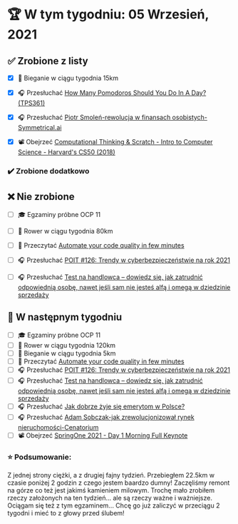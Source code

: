 # 🏆 W tym tygodniu: 05 Wrzesień, 2021


## ✅ Zrobione z listy
- [x] 🏃 Bieganie w ciągu tygodnia 15km
- [x] 🎧 Przesłuchać [How Many Pomodoros Should You Do In A Day? (TPS361)](https://www.asianefficiency.com/podcasts/how-many-pomodoros/)
- [x] 🎧 Przesłuchać [Piotr Smoleń-rewolucja w finansach osobistych-Symmetrical.ai](https://zaprojektujswojezycie.pl/piotr-smolen-rewolucja-w-finansach-osobistych-symmetrical-ai/)
- [x] 📽️ Obejrzeć [Computational Thinking & Scratch - Intro to Computer Science - Harvard's CS50 (2018)](https://youtu.be/F0WoVEr0-44?list=PLWKjhJtqVAbmGw5fN5BQlwuug-8bDmabi)


### ✔️ Zrobione dodatkowo


## ❌ Nie zrobione
- [ ] 🎓 Egzaminy próbne OCP 11
- [ ] 🚴 Rower w ciągu tygodnia 80km
- [ ] 📗 Przeczytać [Automate your code quality in few minutes](https://unknownexception.eu/automate-your-code-quality?) 
- [ ] 🎧 Przesłuchać [POIT #126: Trendy w cyberbezpieczeństwie na rok 2021](https://porozmawiajmyoit.pl/poit-126-trendy-w-cyberbezpieczenstwie-na-rok-2021/)
- [ ] 🎧 Przesłuchać [Test na handlowca – dowiedz się, jak zatrudnić odpowiednią osobę, nawet jeśli sam nie jesteś alfą i omegą w dziedzinie sprzedaży](https://malawielkafirma.pl/rekrutacja-handlowca/)


## 📝 W następnym tygodniu
- [ ] 🎓 Egzaminy próbne OCP 11
- [ ] 🚴 Rower w ciągu tygodnia 120km
- [ ] 🏃 Bieganie w ciągu tygodnia 5km
- [ ] 📗 Przeczytać [Automate your code quality in few minutes](https://unknownexception.eu/automate-your-code-quality?) 
- [ ] 🎧 Przesłuchać [POIT #126: Trendy w cyberbezpieczeństwie na rok 2021](https://porozmawiajmyoit.pl/poit-126-trendy-w-cyberbezpieczenstwie-na-rok-2021/)
- [ ] 🎧 Przesłuchać [Test na handlowca – dowiedz się, jak zatrudnić odpowiednią osobę, nawet jeśli sam nie jesteś alfą i omegą w dziedzinie sprzedaży](https://malawielkafirma.pl/rekrutacja-handlowca/)
- [ ] 🎧 Przesłuchać [Jak dobrze żyje się emerytom w Polsce?](https://inwestomat.eu/jak-dobrze-zyje-sie-emerytom-w-polsce/)
- [ ] 🎧 Przesłuchać [Adam Sobczak-jak zrewolucjonizował rynek nieruchomości-Cenatorium](https://zaprojektujswojezycie.pl/adam-sobczak-jak-zrewolucjonizowal-rynek-nieruchomosci-centarium/)
- [ ] 📽️ Obejrzeć [SpringOne 2021 - Day 1 Morning Full Keynote](https://youtu.be/JbOmpzyzSZs)

### ⭐ Podsumowanie:
Z jednej strony ciężki, a z drugiej fajny tydzień. Przebiegłem 22.5km w czasie poniżej 2 godzin z czego jestem baardzo dumny! Zaczęliśmy remont na górze co też jest jakimś kamieniem milowym. Trochę mało zrobiłem rzeczy założonych na ten tydzień... ale są rzeczy ważne i ważniejsze. Ociągam się też z tym egzaminem... Chcę go już zaliczyć w przeciągu 2 tygodni i mieć to z głowy przed ślubem!  
